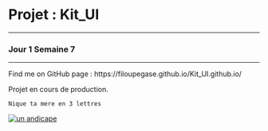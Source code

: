  <h1>Projet : Kit_UI</h1>
 <hr></hr>
 <h3>Jour 1 Semaine 7</h3>
 <hr></hr>
<p>Find me on GitHub page : https://filoupegase.github.io/Kit_UI.github.io/</p>

<p>Projet en cours de production.</p>

<code>Nique ta mere en 3 lettres</code>

<a href="https://media.giphy.com/media/5w3PvBIsd5In5RC14j/giphy.gif">
<img src="https://giphy.com/gifs/5w3PvBIsd5In5RC14j/html5" alt="un andicape"/>
</a>

